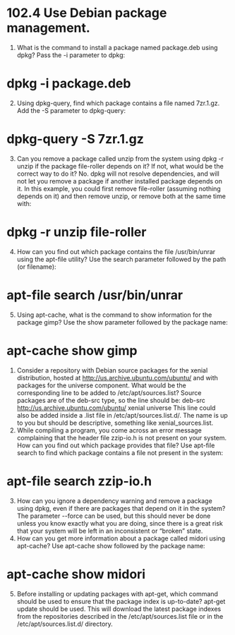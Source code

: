 # 102.4 Use Debian package management.

1. What is the command to install a package named package.deb using dpkg?
Pass the -i parameter to dpkg:
# dpkg -i package.deb
2. Using dpkg-query, find which package contains a file named 7zr.1.gz.
Add the -S parameter to dpkg-query:
# dpkg-query -S 7zr.1.gz
3. Can you remove a package called unzip from the system using dpkg -r unzip if the package
file-roller depends on it? If not, what would be the correct way to do it?
No. dpkg will not resolve dependencies, and will not let you remove a package if another
installed package depends on it. In this example, you could first remove file-roller
(assuming nothing depends on it) and then remove unzip, or remove both at the same time
with:
# dpkg -r unzip file-roller
4. How can you find out which package contains the file /usr/bin/unrar using the apt-file
utility?
Use the search parameter followed by the path (or filename):
# apt-file search /usr/bin/unrar
5. Using apt-cache, what is the command to show information for the package gimp?
Use the show parameter followed by the package name:
# apt-cache show gimp
1. Consider a repository with Debian source packages for the xenial distribution, hosted at
http://us.archive.ubuntu.com/ubuntu/ and with packages for the universe component.
What would be the corresponding line to be added to /etc/apt/sources.list?
Source packages are of the deb-src type, so the line should be:
deb-src http://us.archive.ubuntu.com/ubuntu/ xenial universe
This line could also be added inside a .list file in /etc/apt/sources.list.d/. The name is
up to you but should be descriptive, something like xenial_sources.list.
2. While compiling a program, you come across an error message complaining that the header
file zzip-io.h is not present on your system. How can you find out which package provides
that file?
Use apt-file search to find which package contains a file not present in the system:
# apt-file search zzip-io.h
3. How can you ignore a dependency warning and remove a package using dpkg, even if there
are packages that depend on it in the system?
The parameter --force can be used, but this should never be done unless you know exactly
what you are doing, since there is a great risk that your system will be left in an inconsistent or
“broken” state.
4. How can you get more information about a package called midori using apt-cache?
Use apt-cache show followed by the package name:
# apt-cache show midori
5. Before installing or updating packages with apt-get, which command should be used to
ensure that the package index is up-to-date?
apt-get update should be used. This will download the latest package indexes from the
repositories described in the /etc/apt/sources.list file or in the
/etc/apt/sources.list.d/ directory.